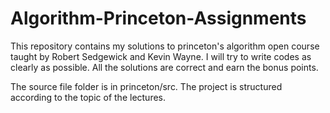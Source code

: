 # Algorithm-Princeton-Assignments

This repository contains my solutions to princeton's algorithm open course taught by Robert Sedgewick and Kevin Wayne.
I will try to write codes as clearly as possible.
All the solutions are correct and earn the bonus points.

The source file folder is in princeton/src.
The project is structured according to the topic of the lectures.

